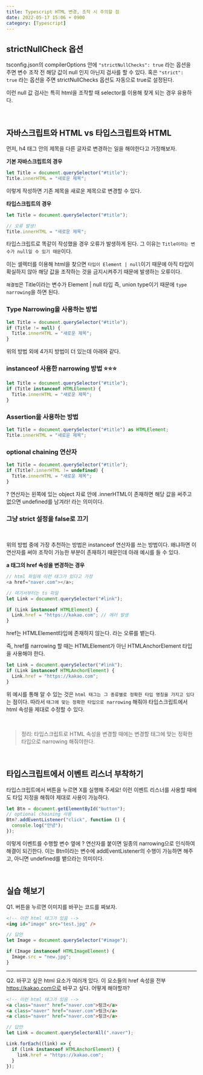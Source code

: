 ```yaml
---
title: Typescript HTML 변경, 조작 시 주의할 점
date: 2022-05-17 15:06 + 0900
category: [Typescript]
---
```


## strictNullCheck 옵션

tsconfig.json의 compilerOptions 안에 `"strictNullChecks": true` 라는 옵션을 주면 변수 조작 전 해당 값이 null 인지 아닌지 검사를 할 수 있다. 혹은 `"strict": true` 라는 옵션을 주면 strictNullChecks 옵션도 자동으로 true로 설정된다.

이런 null 값 검사는 특히 html을 조작할 때 selector를 이용해 찾게 되는 경우 유용하다.

<br>

## 자바스크립트와 HTML vs 타입스크립트와 HTML

먼저, h4 태그 안의 제목을 다른 글자로 변경하는 일을 해야한다고 가정해보자.

**기본 자바스크립트의 경우**

```js
let Title = document.querySelector("#title");
Title.innerHTML = "새로운 제목";
```

이렇게 작성하면 기존 제목을 새로운 제목으로 변경할 수 있다.

**타입스크립트의 경우**

```ts
let Title = document.querySelector("#title");

// 오류 발생!
Title.innerHTML = "새로운 제목";
```

타입스크립트로 똑같이 작성했을 경우 오류가 발생하게 된다. 그 이유는 `Title이라는 변수가 null일 수 있기 때문`이다.

이는 셀렉터를 이용해 html을 찾으면 `타입이 Element | null`이기 때문에 아직 타입이 확실하지 않아 해당 값을 조작하는 것을 금지시켜주기 때문에 발생하는 오류이다.

`해결법`은 Title이라는 변수가 Element | null 타입 즉, union type이기 때문에 `type narrowing`을 하면 된다.

### Type Narrowing을 사용하는 방법

```ts
let Title = document.querySelector("#title");
if (Title != null) {
  Title.innerHTML = "새로운 제목";
}
```

위의 방법 외에 4가지 방법이 더 있는데 아래와 같다.

### instanceof 사용한 narrowing 방법 ⭐️⭐️⭐️

```ts
let Title = document.querySelector("#title");
if (Title instanceof HTMLElement) {
  Title.innerHTML = "새로운 제목";
}
```

### Assertion을 사용하는 방법

```ts
let Title = document.querySelector("#title") as HTMLElement;
Title.innerHTML = "새로운 제목";
```

### optional chaining 연산자

```ts
let Title = document.querySelector("#title");
if (Title?.innerHTML != undefined) {
  Title.innerHTML = "새로운 제목";
}
```

? 연산자는 왼쪽에 있는 object 자료 안에 .innerHTML이 존재하면 해당 값을 써주고 없으면 undefined를 남겨라! 라는 의미이다.

### 그냥 strict 설정을 false로 끄기

<br>

위의 방법 중에 가장 추천하는 방법은 instanceof 연산자를 쓰는 방법이다. 왜냐하면 이 연산자를 써야 조작이 가능한 부분이 존재하기 때문인데 아래 예시를 들 수 있다.

**a 태그의 href 속성을 변경하는 경우**

```ts
// html 파일에 이런 태그가 있다고 가정
<a href="naver.com"></a>;

// 여기서부터는 ts 파일
let Link = document.querySelector("#link");

if (Link instanceof HTMLElement) {
  Link.href = "https://kakao.com"; // 에러 발생
}
```

href는 HTMLElement타입에 존재하지 않는다. 라는 오류를 뱉는다.

즉, href를 narrowing 할 때는 HTMLElement가 아닌 HTMLAnchorElement 타입을 사용해야 한다.

```ts
let Link = document.querySelector("#link");
if (Link instanceof HTMLAnchorElement) {
  Link.href = "https://kakao.com";
}
```

위 예시를 통해 알 수 있는 것은 `html 태그는 그 종류별로 정확한 타입 명칭을 가지고 있다`는 점이다. 따라서 `태그에 맞는 정확한 타입으로 narrowing` 해줘야 타입스크립트에서 html 속성을 제대로 수정할 수 있다.

<br>

> 정리: 타입스크립트로 HTML 속성을 변경할 때에는 변경할 태그에 맞는 정확한 타입으로 narrowing 해줘야한다.

<br>

## 타입스크립트에서 이벤트 리스너 부착하기

타입스크립트에서 버튼을 누르면 X를 실행해 주세요! 이런 이벤트 리스너를 사용할 때에도 타입 지정을 해줘야 제대로 사용이 가능하다.

```ts
let Btn = document.getElementById("button");
// optional chaining 사용
Btn?.addEventListener("click", function () {
  console.log("안녕");
});
```

이렇게 이벤트를 수행할 변수 옆에 ? 연산자를 붙이면 일종의 narrowing으로 인식하여 해결이 되긴한다. 이는 Btn이라는 변수에 addEventListener의 수행이 가능하면 해주고, 아니면 undefined를 뱉으라는 의미이다.

<br>

## 실습 해보기

Q1. 버튼을 누르면 이미지를 바꾸는 코드를 짜보자.

```html
<!-- 이런 html 태그가 있음 -->
<img id="image" src="test.jpg" />
```

```ts
// 답안
let Image = document.querySelector("#image");

if (Image instanceof HTMLImageElement) {
  Image.src = "new.jpg";
}
```

<hr>

Q2. 바꾸고 싶은 html 요소가 여러개 있다. 이 요소들의 href 속성을 전부 https://kakao.com으로 바꾸고 싶다. 어떻게 해야할까?

```html
<!-- 이런 html 태그가 있음 -->
<a class="naver" href="naver.com">링크</a>
<a class="naver" href="naver.com">링크</a>
<a class="naver" href="naver.com">링크</a>
```

```ts
// 답안
let Link = document.querySelectorAll(".naver");

Link.forEach((link) => {
  if (link instanceof HTMLAnchorElement) {
    link.href = "https://kakao.com";
  }
});
```
